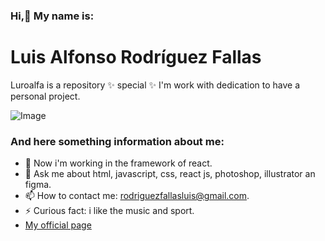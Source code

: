 ### Hi,👋 My name is:
# Luis Alfonso Rodríguez Fallas

Luroalfa is a repository ✨ special ✨ I'm work with dedication to have a personal project.

![Image]([https://raw.githubusercontent.com/luroalfa/perfil/886225baba43dc234aa0243025597ace3bff320c/bitmap.svg?token=APYLWGBURNZNBDQXCKKCX5DDP2VUO](https://github.com/luroalfa/perfil/blob/main/bitmap.png))

### And here something information about me:

- 🔭 Now i'm working in the framework of react.
- 💬 Ask me about html, javascript, css, react js, photoshop, illustrator an figma. 
- 📫 How to contact me: rodriguezfallasluis@gmail.com.
- ⚡ Curious fact: i like the music and sport.
- [My official page](https://rodriguezfallasluis.com)
